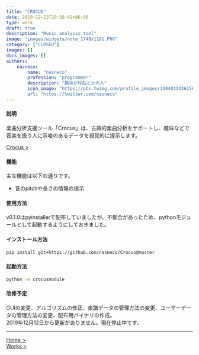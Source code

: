 ```yaml
---
title: "CROCUS"
date: 2019-12-23T20:56:42+06:00
type: work
draft: true
description: "Music analysis tool"
image: "images/widgets/note_1748x1181.PNG"
category: ["CLOSED"]
images: []
docs_images: []
authors: 
    nasneco:
        name: "nasneco"
        profession: "programmer"
        description: "趣味が作曲とかの人"
        icon_image: "https://pbs.twimg.com/profile_images/1204033436156981248/HutTMW0m_400x400.jpg"
        url: "https://twitter.com/nasneco"
---
```


#### 説明　

楽曲分析支援ツール「Crocus」は、古典的楽曲分析をサポートし、趣味などで音楽を扱う人に示唆のあるデータを視覚的に提示します。

[Crocus >](https://github.com/nakashimas/Crocus)

#### 機能　

主な機能は以下の通りです。

- 音のpitchや長さの情報の提示

#### 使用方法

v0.1.0はpyinstallerで配布していましたが、不都合があったため、pythonモジュールとして起動するようにしておきました。

#### インストール方法

```sh
pip install git+https://github.com/nasneco/Crocus@master
```

#### 起動方法

```sh
python -m crocusmodule
```

#### 改修予定

GUIの変更、アルゴリズムの修正、楽譜データの管理方法の変更、ユーザーデータの管理方法の変更、配布用バイナリの作成。  
2019年12月12日から更新がありません。現在停止中です。

<hr>

[Home >](https://nakashimas.github.io/index.html)  
[Works >](https://nakashimas.github.io/docs/works/works.html)